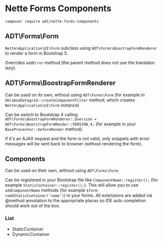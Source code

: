 # Nette Forms Components

`composer require adt/nette-forms-components`

## ADT\Forms\Form

`Nette\Application\UI\Form` subclass using `ADT\Forms\BoostrapFormRenderer` to render a form in Bootstrap 5.

Overrides `addError` method (the parent method does not use the translator lazy).

## ADT\Forms\BoostrapFormRenderer

Can be used on its own, without using `ADT\Forms\Form` (for example in `UblabooDatagrid::createComponentFilter` method, which creates `Nette\Application\UI\Form` instance)

Can be switch to Bootstrap 4 calling `ADT\Forms\BoostrapFormRenderer::$version = ADT\Forms\BootstrapFormRender::VERSION_4;` (for example in your `BasePresenter::beforeRender` method).

If it's an AJAX request and the form is not valid, only snippets with error messages will be sent back to browser (without rendering the form).

## Components

Can be used on their own, without using `ADT\Forms\Form`.

Can be registered in your Bootstrap file like `ComponentName::register();` (for example `StaticContainer::register();`). This will allow you to use `addComponentName` methods (for example `$form->addStaticContainer('name')`) in your forms. All extensions are added via @method annotation to the appropriate places so IDE auto completion should work out of the box.

### List

- StaticContainer
- DynamicContainer
